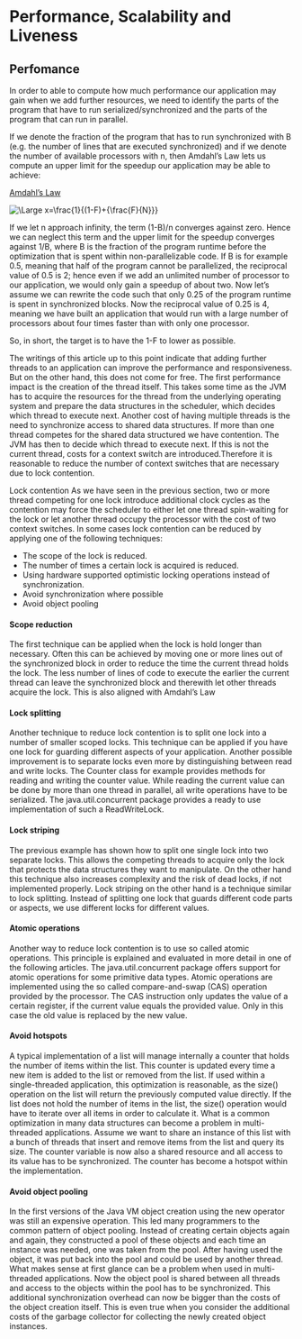 # Performance, Scalability and Liveness

## Perfomance 

In order to able to compute how much performance our application may gain when we add further resources, we need to identify the parts of the program that have to run serialized/synchronized and the parts of the program that can run in parallel.

If we denote the fraction of the program that has to run synchronized with B (e.g. the number of lines that are executed synchronized) and if we denote the number of available processors with n, then Amdahl’s Law lets us compute an upper limit for the speedup our application may be able to achieve:

[Amdahl’s Law](https://it.wikipedia.org/wiki/Legge_di_Amdahl)

![\Large x=\frac{1}{(1-F)+{\frac{F}{N}}}](https://latex.codecogs.com/svg.latex?\Large&space;x=\frac{1}{(1-F)+{\frac{F}{N}}}) 

If we let n approach infinity, the term (1-B)/n converges against zero. Hence we can neglect this term and the upper limit for the speedup converges against 1/B, where B is the fraction of the program runtime before the optimization that is spent within non-parallelizable code. If B is for example 0.5, meaning that half of the program cannot be parallelized, the reciprocal value of 0.5 is 2; hence even if we add an unlimited number of processor to our application, we would only gain a speedup of about two. Now let’s assume we can rewrite the code such that only 0.25 of the program runtime is spent in synchronized blocks. Now the reciprocal value of 0.25 is 4, meaning we have built an application that would run with a large number of processors about four times faster than with only one processor.

So, in short, the target is to have the 1-F to lower as possible.


The writings of this article up to this point indicate that adding further threads to an application can improve the performance and responsiveness. But on the other hand, this does not come for free. The first performance impact is the creation of the thread itself. This takes some time as the JVM has to acquire the resources for the thread from the underlying operating system and prepare the data structures in the scheduler, which decides which thread to execute next.
Another cost of having multiple threads is the need to synchronize access to shared data structures. If more than one thread competes for the shared data structured we have contention. The JVM has then to decide which thread to execute next. If this is not the current thread, costs for a context switch are introduced.Therefore it is reasonable to reduce the number of context switches that are necessary due to lock contention. 

Lock contention
As we have seen in the previous section, two or more thread competing for one lock introduce additional clock cycles as the contention may force the scheduler to either let one thread spin-waiting for the lock or let another thread occupy the processor with the cost of two context switches. In some cases lock contention can be reduced by applying one of the following techniques:
- The scope of the lock is reduced.
- The number of times a certain lock is acquired is reduced.
- Using hardware supported optimistic locking operations instead of synchronization. 
- Avoid synchronization where possible
- Avoid object pooling


#### Scope reduction
The first technique can be applied when the lock is hold longer than necessary. Often this can be achieved by moving one or more lines out of the synchronized block in order to reduce the time the current thread holds the lock.
The less number of lines of code to execute the earlier the current thread can leave the synchronized block and therewith let other threads acquire the lock. This is also aligned with Amdahl’s Law

#### Lock splitting

Another technique to reduce lock contention is to split one lock into a number of smaller scoped locks. This technique can be applied if you have one lock for guarding different aspects of your application.
Another possible improvement is to separate locks even more by distinguishing between read and write locks. The Counter class for example provides methods for reading and writing the counter value. While reading the current value can be done by more than one thread in parallel, all write operations have to be serialized. The java.util.concurrent package provides a ready to use implementation of such a ReadWriteLock.

#### Lock striping

The previous example has shown how to split one single lock into two separate locks. This allows the competing threads to acquire only the lock that protects the data structures they want to manipulate. On the other hand this technique also increases complexity and the risk of dead locks, if not implemented properly.
Lock striping on the other hand is a technique similar to lock splitting. Instead of splitting one lock that guards different code parts or aspects, we use different locks for different values.

#### Atomic operations

Another way to reduce lock contention is to use so called atomic operations. This principle is explained and evaluated in more detail in one of the following articles. The java.util.concurrent package offers support for atomic operations for some primitive data types. Atomic operations are implemented using the so called compare-and-swap (CAS) operation provided by the processor. The CAS instruction only updates the value of a certain register, if the current value equals the provided value. Only in this case the old value is replaced by the new value.


#### Avoid hotspots 

A typical implementation of a list will manage internally a counter that holds the number of items within the list. This counter is updated every time a new item is added to the list or removed from the list. If used within a single-threaded application, this optimization is reasonable, as the size() operation on the list will return the previously computed value directly. If the list does not hold the number of items in the list, the size() operation would have to iterate over all items in order to calculate it.
What is a common optimization in many data structures can become a problem in multi-threaded applications. Assume we want to share an instance of this list with a bunch of threads that insert and remove items from the list and query its size. The counter variable is now also a shared resource and all access to its value has to be synchronized. The counter has become a hotspot within the implementation.

#### Avoid object pooling

In the first versions of the Java VM object creation using the new operator was still an expensive operation. This led many programmers to the common pattern of object pooling. Instead of creating certain objects again and again, they constructed a pool of these objects and each time an instance was needed, one was taken from the pool. After having used the object, it was put back into the pool and could be used by another thread.
What makes sense at first glance can be a problem when used in multi-threaded applications. 
Now the object pool is shared between all threads and access to the objects within the pool has to be synchronized. This additional synchronization overhead can now be bigger than the costs of the object creation itself. This is even true when you consider the additional costs of the garbage collector for collecting the newly created object instances.
